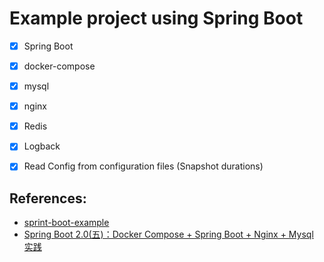 # Example project using Spring Boot

- [x] Spring Boot
- [x] docker-compose
- [x] mysql
- [x] nginx
- [x] Redis
- [x] Logback
- [x] Read Config from configuration files (Snapshot durations)


## References:

- [sprint-boot-example](https://github.com/ityouknow/spring-boot-examples/tree/master/dockercompose-springboot-mysql-nginx/)
- [Spring Boot 2.0(五)：Docker Compose + Spring Boot + Nginx + Mysql 实践](http://www.cnblogs.com/ityouknow/p/8661644.html)
